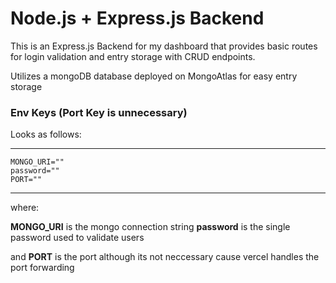 # Node.js + Express.js Backend

This is an Express.js Backend for my dashboard that provides basic routes for login validation and entry storage with CRUD endpoints.

Utilizes a mongoDB database deployed on MongoAtlas for easy entry storage

### Env Keys (Port Key is unnecessary)

Looks as follows:

---

    MONGO_URI=""
    password=""
    PORT=""

---

where:

**MONGO_URI** is the mongo connection string
**password** is the single password used to validate users

and **PORT** is the port although its not neccessary cause vercel handles the port forwarding
